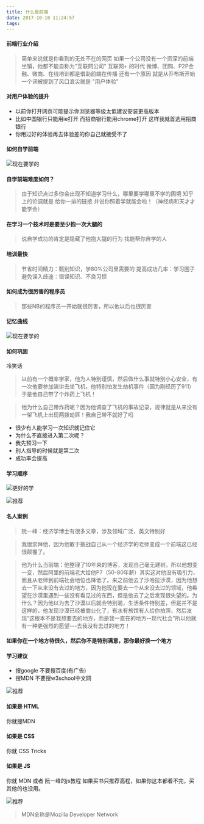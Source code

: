 ```yaml
---
title: 什么是前端
date: 2017-10-10 11:24:57
tags:
---
```


#### 前端行业介绍
> 简单来说就是你看到的无处不在的网页
> 如果一个公司没有一个资深的前端坐镇，他都不能自称为"互联网公司"
> 互联网+ 的时代 微博、团购、P2P金融、微商、在线培训都是借助前端在传播
> 还有一个原因 就是从乔布斯开始一个词被提到了风口浪尖就是 "用户体验"
#### 对用户体验的提升 
- 以前你打开网页可能提示你浏览器等级太低建议安装更高版本
- 比如中国银行只能用ie打开 而招商银行能用chrome打开 这样我就首选用招商银行
- 你用过好的体验再去体验差的你自己就接受不了

#### 如何自学前端
![现在要学的](https://sltrust.github.io/note/img/note001_1.png)

#### 自学前端难度如何？
> 由于知识点过多你会出现不知道学习什么，哪里要学哪里不学的困境
> 知乎上的论调就是  给你一排的链接 并说你照着学就能会啦！（神经病和天才才能学会）
#### 在学习一个技术时是要至少抱一次大腿的
> 说自学成功的肯定是隐藏了他抱大腿的行为
> 找能帮你自学的人
#### 培训最快
> 节省时间精力：甄别知识，学80%公司里需要的
> 提高成功几率：学习圈子
> 避免误入歧途：错误知识、不良习惯

#### 如何成为很厉害的程序员
> 那些NB的程序员一开始就很厉害，所以他以后也很厉害

#### 记忆曲线

![现在要学的](https://sltrust.github.io/note/img/note001_2.png)

#### 如何巩固

冷笑话

> 以前有一个概率学家，他为人特别谨慎，然后做什么事就特别小心安全，有一次他要参加演讲去坐飞机，他特别怕发生劫机事件（因为刚经历了911）于是他自己带了个炸药上飞机！

>他为什么自己带炸药呢？因为他调查了飞机的事故记录，规律就是从来没有一架飞机上出现两拨劫匪！我自己带不就好了吗

- 很少有人能学习一次知识就记住它
- 为什么不直接进入第二次呢？
- 我先预习一下
- 别人指导的时候就是第二次
- 成功率会提高

#### 学习顺序

![更好的学](https://sltrust.github.io/note/img/note001_3.png)

![推荐](https://sltrust.github.io/note/img/note001_4.png)

#### 名人案例

> 阮一峰：经济学博士有很多文章，涉及领域广泛，英文特别好

> 我很崇拜他，因为他敢于挑战自己从一个经济学的老师变成一个前端这已经很颠覆了。

> 他为什么当前端：他整理了10年来的博客，发现自己毫无建树，所以他想变一变，然后阿里的前端老大给他P7（50-80年薪）其实这对他没有吸引力，而且从老师到前端社会地位也降低了。来之前他去了沙哈拉沙漠，因为他想去一下从来没有去过的地方，因为他现在要去一个从来没去过的领域，他希望在沙漠里遇到一些没有看见过的东西，但是他去了之后发现很失望的。为什么？因为他以为去了沙漠以后就会特别渴，生活条件特别差，但是并不是这样的，他发现沙漠已经被商业化了，有水有旅馆有人给你拍照，然后发现“这根本不是我想要去的地方，而是我一直在的地方--现代社会”所以他就有一种更强烈的愿望---去我没有去过的地方！

#### 如果你在一个地方待很久，然后你不是特别满意，那你最好换一个地方

#### 学习建议

- 搜google 不要搜百度(有广告)
- 搜MDN 不要搜w3school中文网


![推荐](https://sltrust.github.io/note/img/note001_5.png)

#### 如果是 HTML

你就搜MDN

#### 如果是 CSS

你就 CSS Tricks

#### 如果是 JS

你就 MDN 或者 阮一峰的js教程 如果买书只推荐高程，如果你这本都看不完，买其他的也没用。

![推荐](https://sltrust.github.io/note/img/note001_6.png)



> MDN全称是Mozilla Developer Network
